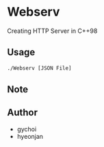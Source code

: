 # Webserv

Creating HTTP Server in C++98

## Usage

```sh
./Webserv [JSON File]
```

## Note

## Author

* gychoi
* hyeonjan
